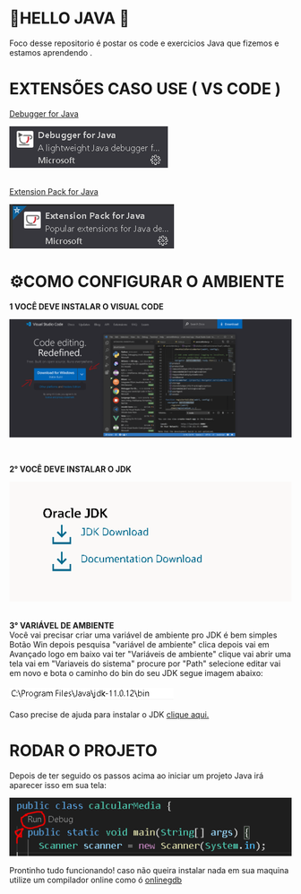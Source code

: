 # **🚧HELLO JAVA** 🚀 #
Foco desse repositorio é postar os code e exercicios Java que fizemos e estamos aprendendo .


# **EXTENSÕES CASO USE ( VS CODE )**  # 

<div style="">

<a href="https://marketplace.visualstudio.com/items?itemName=vscjava.vscode-java-debug">Debugger for Java</a>

<img src="src/images/debuggerJava.png">

</div>
<br>

<a href="https://marketplace.visualstudio.com/items?itemName=vscjava.vscode-java-pack" >Extension Pack for Java</a>

<img src="src/images/ExtensionPack.png">



# **⚙️COMO CONFIGURAR O AMBIENTE**

<strong>1 VOCÊ DEVE INSTALAR O VISUAL CODE</strong>

<a href="https://code.visualstudio.com/"><img src="src/images/vscode.png"></a>


<br>

<strong>2° VOCÊ DEVE INSTALAR O  JDK</strong>


<a href="https://www.oracle.com/br/java/technologies/javase-downloads.html"><img src="src/images/jdk.png" ></a>
<br>
<br>

<strong>3° VARIÁVEL DE AMBIENTE</strong>
<br>
Você vai precisar criar uma variável de ambiente pro JDK é bem simples Botão Win depois pesquisa "variável de ambiente" clica depois vai em Avançado logo em baixo vai ter "Variáveis de ambiente" clique vai abrir uma tela vai em "Variaveis do sistema" procure por "Path" selecione editar vai em novo e bota o caminho do bin do seu JDK segue imagem abaixo: 
<br>

<img src="src/images/variaveisdeAmbiente.png" style="margin-top: 4px">

Caso precise de ajuda para instalar o JDK <a href="https://www.youtube.com/watch?v=X8AnVQ-GqLU&t=300s&ab_channel=CFBCursos">clique aqui.</a>


# **RODAR O PROJETO** ##
Depois de ter seguido os passos acima ao iniciar um projeto Java irá aparecer isso em sua tela: 

<img src="src/images/rodarProjeto.png">
<br>

Prontinho tudo funcionando! caso não queira instalar nada em sua maquina utilize um compilador online como ó <a href="https://www.onlinegdb.com/online_java_compiler">onlinegdb</a>
